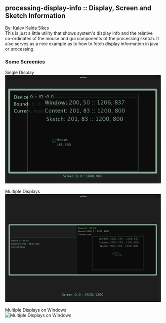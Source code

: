 ## processing-display-info :: Display, Screen and Sketch Information ##

By: Kalev Kalda Sikes  
This is just a little utility that shows system's display info and the relative co-ordinates of the mouse and gui components of the processing sketch. It also serves as a nice example as to how to fetch display information in java or processing.

### Some Screenies

Single Display  
![Single Display](https://raw.githubusercontent.com/KiwiStrongis/processing-display-info/pics/single_display.png)

Multiple Displays  
![Multiple Displays](https://raw.githubusercontent.com/kiwistrongis/processing-display-info/pics/multiple_displays.png)

Multiple Displays on Windows  
![Multiple Displays on Windows]()
